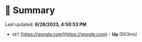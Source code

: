 # 📖 Summary
Last updated: **6/28/2023, 4:50:53 PM**

- `GET` [https://google.com](https://google.com) - **Up** (503ms)
